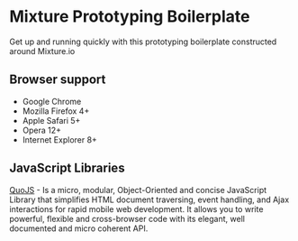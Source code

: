 Mixture Prototyping Boilerplate
===============================

Get up and running quickly with this prototyping boilerplate constructed around Mixture.io

## Browser support

* Google Chrome
* Mozilla Firefox 4+
* Apple Safari 5+
* Opera 12+
* Internet Explorer 8+

## JavaScript Libraries

[QuoJS](http://quojs.tapquo.com) - Is a micro, modular, Object-Oriented and concise JavaScript Library that simplifies HTML document traversing, event handling, and Ajax interactions for rapid mobile web development. It allows you to write powerful, flexible and cross-browser code with its elegant, well documented and micro coherent API.
